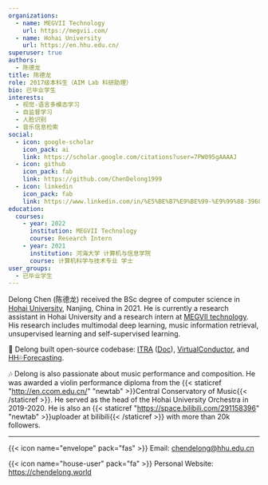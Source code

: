 ```yaml
---
organizations:
  - name: MEGVII Technology
    url: https://megvii.com/
  - name: Hohai University
    url: https://en.hhu.edu.cn/
superuser: true
authors:
  - 陈德龙
title: 陈德龙
role: 2017级本科生（AIM Lab 科研助理）
bio: 已毕业学生
interests:
  - 视觉-语言多模态学习
  - 自监督学习
  - 人脸识别
  - 音乐信息检索
social:
  - icon: google-scholar
    icon_pack: ai
    link: https://scholar.google.com/citations?user=7PW095gAAAAJ
  - icon: github
    icon_pack: fab
    link: https://github.com/ChenDelong1999
  - icon: linkedin
    icon_pack: fab
    link: https://www.linkedin.com/in/%E5%BE%B7%E9%BE%99-%E9%99%88-39685615b
education:
  courses:
    - year: 2022
      institution: MEGVII Technology
      course: Research Intern
    - year: 2021
      institution: 河海大学 计算机与信息学院
      course: 计算机科学与技术专业 学士
user_groups:
  - 已毕业学生
---
```



Delong Chen (陈德龙) received the BSc degree of computer science in [Hohai University](https://en.hhu.edu.cn/), Nanjing, China in 2021. 
He is currently a research assistant in Hohai University and a research intern at [MEGVII technology](https://en.megvii.com). 
His research includes multimodal deep learning, music information retrieval, unsupervised learning and self-supervised learning. 

🚀 Delong built open-source codebase: 
[ITRA](https://github.com/ChenDelong1999/ITRA) ([Doc](https://itra.readthedocs.io)), 
[VirtualConductor](https://github.com/ChenDelong1999/VirtualConductor), and
[HH💦Forecasting](https://github.com/ChenDelong1999/HHForecasting).


🎶 Delong is also passionate about music performance and composition. He was awarded a violin performance diploma from the {{< staticref "http://en.ccom.edu.cn/" "newtab" >}}Central Conservatory of Music{{< /staticref >}}. 
He served as the head of the Hohai University Orchestra in 2019-2020. 
He is also an {{< staticref "https://space.bilibili.com/291158396" "newtab" >}}uploader at bilibili{{< /staticref >}} with more than 20k followers.

---

{{< icon name="envelope" pack="fas" >}} Email: chendelong@hhu.edu.cn

{{< icon name="house-user" pack="fa" >}} Personal Website: https://chendelong.world

